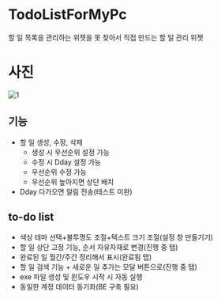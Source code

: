 # TodoListForMyPc
할 일 목록을 관리하는 위젯을 못 찾아서 직접 만드는 할 일 관리 위젯

# 사진
![1](https://github.com/user-attachments/assets/e25af450-f938-45dc-8973-05a10d5f9d9d)

## 기능
- 할 일 생성, 수정, 삭제
    - 생성 시 우선순위 설정 가능
    - 수정 시 Dday 설정 가능
    - 우선순위 수정 가능
    - 우선순위 높아지면 상단 배치
- Dday 다가오면 알림 전송(테스트 미완)

## to-do list
- 색상 테마 선택+불투명도 조절+텍스트 크기 조절(설정 창 만들기기)
- 할 일 상단 고정 기능, 순서 자유자재로 변경(진행 중 탭)
- 완료된 일 월간/주간 정리해서 표시(완료됨 탭)
- 할 일 검색 기능 + 새로운 일 추가는 모달 버튼으로(진행 중 탭)
- exe 파일 생성 및 윈도우 시작 시 자동 실행
- 동일한 계정 데이터 동기화(BE 구축 필요)
